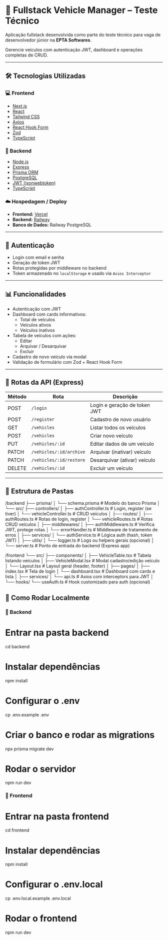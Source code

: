 # 🚗 Fullstack Vehicle Manager – Teste Técnico

Aplicação fullstack desenvolvida como parte do teste técnico para vaga de desenvolvedor júnior na **EPTA Softwares**.

Gerencie veículos com autenticação JWT, dashboard e operações completas de CRUD.

---

## 🛠️ Tecnologias Utilizadas

### 💻 Frontend
- [Next.js](https://nextjs.org/)
- [React](https://reactjs.org/)
- [Tailwind CSS](https://tailwindcss.com/)
- [Axios](https://axios-http.com/)
- [React Hook Form](https://react-hook-form.com/)
- [Zod](https://zod.dev/)
- [TypeScript](https://www.typescriptlang.org/)

### 🔧 Backend
- [Node.js](https://nodejs.org/)
- [Express](https://expressjs.com/)
- [Prisma ORM](https://www.prisma.io/)
- [PostgreSQL](https://www.postgresql.org/)
- [JWT (jsonwebtoken)](https://github.com/auth0/node-jsonwebtoken)
- [TypeScript](https://www.typescriptlang.org/)

### ☁️ Hospedagem / Deploy
- **Frontend:** [Vercel](https://vercel.com/)
- **Backend:** [Railway](https://railway.app/)
- **Banco de Dados:** Railway PostgreSQL

---

## 🔐 Autenticação

- Login com email e senha
- Geração de token JWT
- Rotas protegidas por middleware no backend
- Token armazenado no `localStorage` e usado via `Axios Interceptor`

---

## 📊 Funcionalidades

- Autenticação com JWT
- Dashboard com cards informativos:
  - Total de veículos
  - Veículos ativos
  - Veículos inativos
- Tabela de veículos com ações:
  - Editar
  - Arquivar / Desarquivar
  - Excluir
- Cadastro de novo veículo via modal
- Validação de formulário com Zod + React Hook Form

---

## 🧭 Rotas da API (Express)

| Método | Rota                    | Descrição                        |
|--------|-------------------------|----------------------------------|
| POST   | `/login`                | Login e geração de token JWT     |
| POST   | `/register`             | Cadastro de novo usuário          |
| GET    | `/vehicles`             | Listar todos os veículos         |
| POST   | `/vehicles`             | Criar novo veículo               |
| PUT    | `/vehicles/:id`         | Editar dados de um veículo       |
| PATCH  | `/vehicles/:id/archive` | Arquivar (inativar) veículo      |
| PATCH  | `/vehicles/:id/restore` | Desarquivar (ativar) veículo     |
| DELETE | `/vehicles/:id`         | Excluir um veículo               |

---

## 📂 Estrutura de Pastas
/backend
├── prisma/
│   └── schema.prisma               # Modelo do banco Prisma
│
└── src/
    ├── controllers/
    │   ├── authController.ts       # Login, register (se tiver)
    │   └── vehicleController.ts    # CRUD veículos
    │
    ├── routes/
    │   ├── authRoutes.ts           # Rotas de login, register
    │   └── vehicleRoutes.ts        # Rotas CRUD veículos
    │
    ├── middlewares/
    │   ├── authMiddleware.ts       # Verifica JWT, protege rotas
    │   └── errorHandler.ts         # Middleware de tratamento de erros
    │
    ├── services/
    │   └── authService.ts          # Lógica auth (hash, token JWT)
    │
    ├── utils/
    │   └── logger.ts               # Logs ou helpers gerais (opcional)
    │
    └── server.ts                   # Ponto de entrada do backend (Express app)

/frontend
└── src/
    ├── components/
    │   ├── VehicleTable.tsx        # Tabela listando veículos
    │   ├── VehicleModal.tsx        # Modal cadastro/edição veículo
    │   └── Layout.tsx              # Layout geral (header, footer)
    │
    ├── pages/
    │   ├── index.tsx               # Tela de login
    │   └── dashboard.tsx           # Dashboard com cards e lista
    │
    ├── services/
    │   └── api.ts                  # Axios com interceptors para JWT
    │
    └── hooks/
        └── useAuth.ts              # Hook customizado para auth (opcional)


## 🚀 Como Rodar Localmente

### 🔧 Backend


# Entrar na pasta backend
cd backend

# Instalar dependências
npm install

# Configurar o .env
cp .env.example .env

# Criar o banco e rodar as migrations
npx prisma migrate dev

# Rodar o servidor
npm run dev

### 🔧 Frontend


# Entrar na pasta frontend
cd frontend

# Instalar dependências
npm install

# Configurar o .env.local
cp .env.local.example .env.local

# Rodar o frontend
npm run dev
